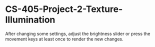 # CS-405-Project-2-Texture-Illumination
After changing some settings, adjust the brightness slider or press the movement keys at least once to render the new changes.
